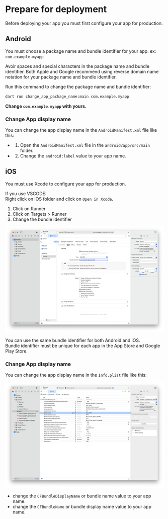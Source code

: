 # Prepare for deployment

Before deploying your app you must first configure your app for production.

## Android

You must choose a package name and bundle identifier for your app.
ex: `com.example.myapp`

Avoir spaces and special characters in the package name and bundle identifier.
Both Apple and Google recommend using reverse domain name notation for your package name and bundle identifier.

Run this command to change the package name and bundle identifier:

```bash
dart run change_app_package_name:main com.example.myapp
```
**Change `com.example.myapp` with yours.**

### Change App display name

You can change the app display name in the `AndroidManifest.xml` file like this:

- 1. Open the `AndroidManifest.xml` file in the `android/app/src/main` folder.
- 2. Change the `android:label` value to your app name.

## iOS

You must use Xcode to configure your app for production.

If you use VSCODE:<br>
Right click on iOS folder and click on `Open in Xcode`.<br>
1. Click on Runner
2. Click on Targets > Runner
3. Change the bundle identifier

![change ios bundle id](./img/deploy_ios/bundle_id.png)

You can use the same bundle identifier for both Android and iOS.<br>
Bundle identifier must be unique for each app in the App Store and Google Play Store.

### Change App display name

You can change the app display name in the `Info.plist` file like this:

![change ios display name](./img/deploy/ios_infoplist.png)

- change the `CFBundleDisplayName` or bundle name value to your app name.
- change the `CFBundleName` or bundle display name value to your app name.


